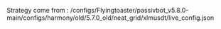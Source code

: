 Strategy come from : /configs/Flyingtoaster/passivbot_v5.8.0-main/configs/harmony/old/5.7.0_old/neat_grid/xlmusdt/live_config.json